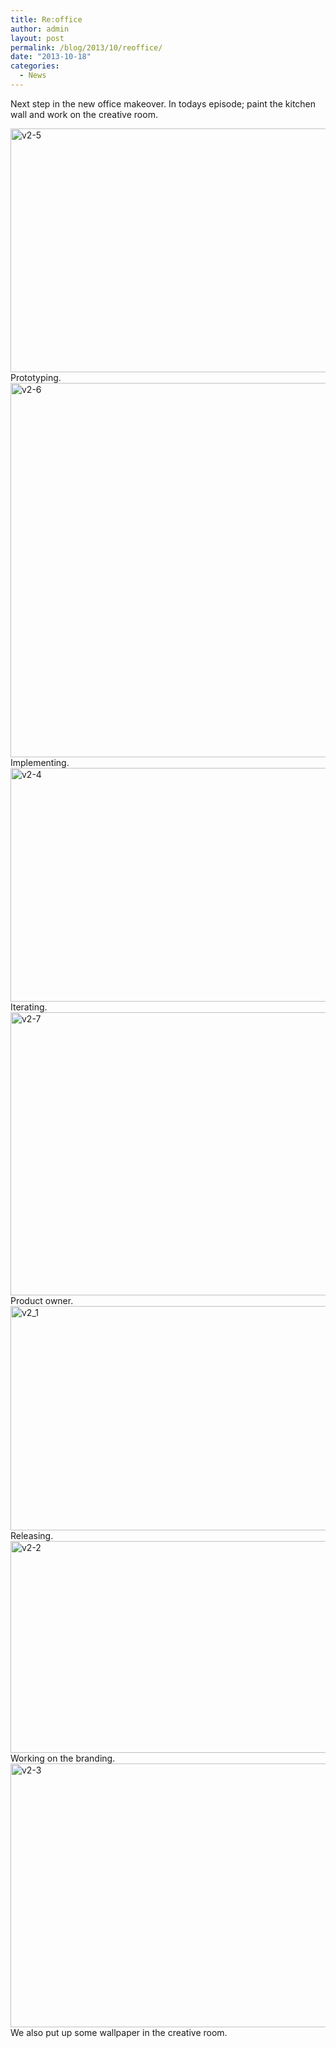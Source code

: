 ```yaml
---
title: Re:office
author: admin
layout: post
permalink: /blog/2013/10/reoffice/
date: "2013-10-18"
categories:
  - News
---
```

Next step in the new office makeover. In todays episode; paint the kitchen wall and work on the creative room.

<!--more-->

<img src="http://blog.agigen.se/wp-content/uploads/2013/10/v2-5-960x621.jpg" alt="v2-5" width="604" height="390" class="alignnone size-large wp-image-284" />
Prototyping.

<img src="http://blog.agigen.se/wp-content/uploads/2013/10/v2-6-960x953.jpg" alt="v2-6" width="604" height="599" class="alignnone size-large wp-image-285" />
Implementing.

<img src="http://blog.agigen.se/wp-content/uploads/2013/10/v2-4-960x595.jpg" alt="v2-4" width="604" height="374" class="alignnone size-large wp-image-283" />
Iterating.

<img src="http://blog.agigen.se/wp-content/uploads/2013/10/v2-7-960x720.jpg" alt="v2-7" width="604" height="453" class="alignnone size-large wp-image-286" />
Product owner.

<img src="http://blog.agigen.se/wp-content/uploads/2013/10/v2_1-960x572.jpg" alt="v2_1" width="604" height="359" class="alignnone size-large wp-image-280" />
Releasing.

<img src="http://blog.agigen.se/wp-content/uploads/2013/10/v2-2-960x539.jpg" alt="v2-2" width="604" height="339" class="alignnone size-large wp-image-281" />
Working on the branding.

<img src="http://blog.agigen.se/wp-content/uploads/2013/10/v2-3-960x671.jpg" alt="v2-3" width="604" height="422" class="alignnone size-large wp-image-282" />
We also put up some wallpaper in the creative room.
